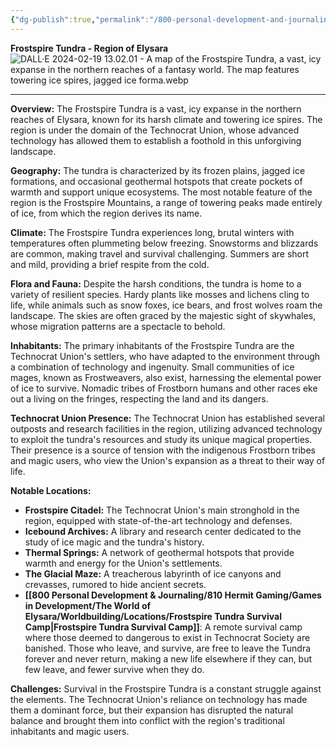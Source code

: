 ```yaml
---
{"dg-publish":true,"permalink":"/800-personal-development-and-journaling/810-hermit-gaming/games-in-development/the-world-of-elysara/worldbuilding/regions/the-frostspire-tundra/"}
---
```


**Frostspire Tundra - Region of Elysara**
![DALL·E 2024-02-19 13.02.01 - A map of the Frostspire Tundra, a vast, icy expanse in the northern reaches of a fantasy world. The map features towering ice spires, jagged ice forma.webp](/img/user/800%20Personal%20Development%20&%20Journaling/810%20Hermit%20Gaming/Games%20in%20Development/The%20World%20of%20Elysara/Attachments/Maps/DALL%C2%B7E%202024-02-19%2013.02.01%20-%20A%20map%20of%20the%20Frostspire%20Tundra,%20a%20vast,%20icy%20expanse%20in%20the%20northern%20reaches%20of%20a%20fantasy%20world.%20The%20map%20features%20towering%20ice%20spires,%20jagged%20ice%20forma.webp)

---

**Overview:**
The Frostspire Tundra is a vast, icy expanse in the northern reaches of Elysara, known for its harsh climate and towering ice spires. The region is under the domain of the Technocrat Union, whose advanced technology has allowed them to establish a foothold in this unforgiving landscape.

**Geography:**
The tundra is characterized by its frozen plains, jagged ice formations, and occasional geothermal hotspots that create pockets of warmth and support unique ecosystems. The most notable feature of the region is the Frostspire Mountains, a range of towering peaks made entirely of ice, from which the region derives its name.

**Climate:**
The Frostspire Tundra experiences long, brutal winters with temperatures often plummeting below freezing. Snowstorms and blizzards are common, making travel and survival challenging. Summers are short and mild, providing a brief respite from the cold.

**Flora and Fauna:**
Despite the harsh conditions, the tundra is home to a variety of resilient species. Hardy plants like mosses and lichens cling to life, while animals such as snow foxes, ice bears, and frost wolves roam the landscape. The skies are often graced by the majestic sight of skywhales, whose migration patterns are a spectacle to behold.

**Inhabitants:**
The primary inhabitants of the Frostspire Tundra are the Technocrat Union's settlers, who have adapted to the environment through a combination of technology and ingenuity. Small communities of ice mages, known as Frostweavers, also exist, harnessing the elemental power of ice to survive. Nomadic tribes of Frostborn humans and other races eke out a living on the fringes, respecting the land and its dangers.

**Technocrat Union Presence:**
The Technocrat Union has established several outposts and research facilities in the region, utilizing advanced technology to exploit the tundra's resources and study its unique magical properties. Their presence is a source of tension with the indigenous Frostborn tribes and magic users, who view the Union's expansion as a threat to their way of life.

**Notable Locations:**
- **Frostspire Citadel:** The Technocrat Union's main stronghold in the region, equipped with state-of-the-art technology and defenses.
- **Icebound Archives:** A library and research center dedicated to the study of ice magic and the tundra's history.
- **Thermal Springs:** A network of geothermal hotspots that provide warmth and energy for the Union's settlements.
- **The Glacial Maze:** A treacherous labyrinth of ice canyons and crevasses, rumored to hide ancient secrets.
- **[[800 Personal Development & Journaling/810 Hermit Gaming/Games in Development/The World of Elysara/Worldbuilding/Locations/Frostspire Tundra Survival Camp\|Frostspire Tundra Survival Camp]]**: A remote survival camp where those deemed to dangerous to exist in Technocrat Society are banished.  Those who leave, and survive, are free to leave the Tundra forever and never return, making a new life elsewhere if they can, but few leave, and fewer survive when they do.

**Challenges:**
Survival in the Frostspire Tundra is a constant struggle against the elements. The Technocrat Union's reliance on technology has made them a dominant force, but their expansion has disrupted the natural balance and brought them into conflict with the region's traditional inhabitants and magic users.
